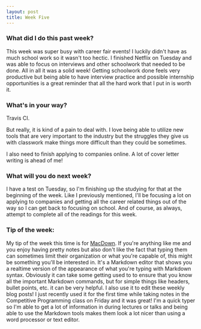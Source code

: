 ```yaml
---
layout: post
title: Week Five
---
```


### What did I do this past week?
This week was super busy with career fair events! I luckily didn't have as much school work so it wasn't too hectic. I finished Netflix on Tuesday and was able to focus on interviews and other schoolwork that needed to be done. All in all it was a solid week! Getting schoolwork done feels very productive but being able to have interview practice and possible internship opportunities is a great reminder that all the hard work that I put in is worth it.

### What's in your way?
Travis CI.

But really, it is kind of a pain to deal with. I love being able to utilize new tools that are very important to the industry but the struggles they give us with classwork make things more difficult than they could be sometimes. 

I also need to finish applying to companies online. A lot of cover letter writing is ahead of me!

### What will you do next week?
I have a test on Tuesday, so I'm finishing up the studying for that at the beginning of the week. Like I previously mentioned, I'll be focusing a lot on applying to companies and getting all the career related things out of the way so I can get back to focusing on school. And of course, as always, attempt to complete all of the readings for this week.

### Tip of the week:
My tip of the week this time is for [MacDown](http://macdown.uranusjr.com/). If you're anything like me and you enjoy having pretty notes but also don't like the fact that typing them can sometimes limit their organization or what you're capable of, this might be something you'll be interested in. It's a Markdown editor that shows you a realtime version of the appearance of what you're typing with Markdown syntax. Obviously it can take some getting used to to ensure that you know all the important Markdown commands, but for simple things like headers, bullet points, etc. it can be very helpful. I also use it to edit these weekly blog posts! I just recently used it for the first time while taking notes in the Competitive Programming class on Friday and it was great! I'm a quick typer so I'm able to get a lot of information in during lectures or talks and being able to use the Markdown tools makes them look a lot nicer than using a word processor or text editor.